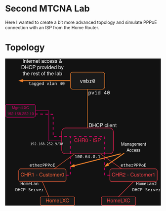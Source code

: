 # Second MTCNA Lab

Here I wanted to create a bit more advanced topology and simulate PPPoE connection with an ISP from the Home Router.

# Topology

![topology](./topology.png)
